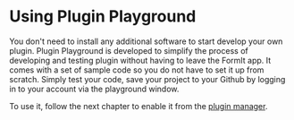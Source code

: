 # Using Plugin Playground

You don't need to install any additional software to start develop your own plugin. Plugin Playground is developed to simplify the process of developing and testing plugin without having to leave the FormIt app. It comes with a set of sample code so you do not have to set it up from scratch. Simply test your code, save your project to your Github by logging in to your account via the playground window. 

To use it, follow the next chapter to enable it from the [plugin manager](../../how-to-use-plug-ins/the-plugin-manager.md).
